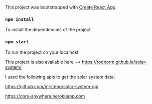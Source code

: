 This project was bootstrapped with [Create React App](https://github.com/facebook/create-react-app).

### `npm install`
  To install the dependencies of the project

### `npm start`
  To run the project on your localhost
  
This project is also available here --> https://rodnorm.github.io/solar-system/

I used the following apis to get the solar system data:

https://github.com/mrstebo/solar-system-api

https://cors-anywhere.herokuapp.com
